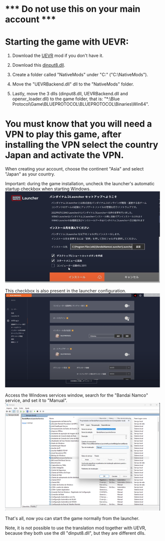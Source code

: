 # *** Do not use this on your main account ***
# Starting the game with UEVR:

1. Download the [UEVR](https://github.com/praydog/UEVR/releases) mod if you don't have it.

3. Download this [dinput8.dll](https://github.com/mirudo2/BP-UEVR/archive/refs/heads/main.zip).

4. Create a folder called "NativeMods" under "C:\" ("C:\NativeMods").

5. Move the "UEVRBackend.dll" dll to the "NativeMods" folder.

6. Lastly, move the 3 dlls (dinput8.dll, UEVRBackend.dll and openxr_loader.dll) to the game folder, that is: "*:\Blue Protocol\Game\BLUEPROTOCOL\BLUEPROTOCOL\Binaries\Win64".

# You must know that you will need a VPN to play this game, after installing the VPN select the country Japan and activate the VPN.

When creating your account, choose the continent "Asia" and select "Japan" as your country.

Important: during the game installation, uncheck the launcher's automatic startup checkbox when starting Windows.
![img](https://github.com/mirudo2/BP-UEVR/blob/main/img/1.png)

This checkbox is also present in the launcher configuration.
![img](https://github.com/mirudo2/BP-UEVR/blob/main/img/2.png)

Access the Windows services window, search for the "Bandai Namco" service, and set it to "Manual".
![img](https://github.com/mirudo2/BP-UEVR/blob/main/img/3.png)

That's all, now you can start the game normally from the launcher.

Note, it is not possible to use the translation mod together with UEVR, because they both use the dll "dinput8.dll", but they are different dlls.
